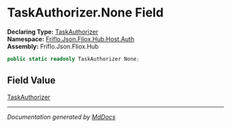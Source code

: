 ﻿<!--  
  <auto-generated>   
    The contents of this file were generated by a tool.  
    Changes to this file may be list if the file is regenerated  
  </auto-generated>   
-->

# TaskAuthorizer.None Field

**Declaring Type:** [TaskAuthorizer](../index.md)  
**Namespace:** [Friflo.Json.Fliox.Hub.Host.Auth](../../index.md)  
**Assembly:** Friflo.Json.Fliox.Hub

```csharp
public static readonly TaskAuthorizer None;
```

## Field Value

[TaskAuthorizer](../index.md)

___

*Documentation generated by [MdDocs](https://github.com/ap0llo/mddocs)*
